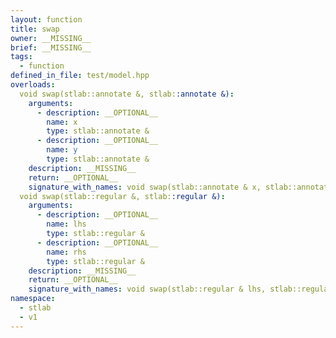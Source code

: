 ```yaml
---
layout: function
title: swap
owner: __MISSING__
brief: __MISSING__
tags:
  - function
defined_in_file: test/model.hpp
overloads:
  void swap(stlab::annotate &, stlab::annotate &):
    arguments:
      - description: __OPTIONAL__
        name: x
        type: stlab::annotate &
      - description: __OPTIONAL__
        name: y
        type: stlab::annotate &
    description: __MISSING__
    return: __OPTIONAL__
    signature_with_names: void swap(stlab::annotate & x, stlab::annotate & y)
  void swap(stlab::regular &, stlab::regular &):
    arguments:
      - description: __OPTIONAL__
        name: lhs
        type: stlab::regular &
      - description: __OPTIONAL__
        name: rhs
        type: stlab::regular &
    description: __MISSING__
    return: __OPTIONAL__
    signature_with_names: void swap(stlab::regular & lhs, stlab::regular & rhs)
namespace:
  - stlab
  - v1
---
```


